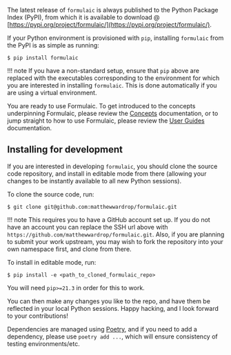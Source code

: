 The latest release of `formulaic` is always published to the Python
Package Index (PyPI), from which it is available to download @
[https://pypi.org/project/formulaic/](https://pypi.org/project/formulaic/).

If your Python environment is provisioned with `pip`, installing `formulaic`
from the PyPI is as simple as running:

```
$ pip install formulaic
```

!!! note
    If you have a non-standard setup, ensure that `pip` above are replaced with
    the executables corresponding to the environment for which you are
    interested in installing `formulaic`. This is done automatically if you are
    using a virtual environment.

You are ready to use Formulaic. To get introduced to the concepts underpinning
Formulaic, please review the [Concepts](concepts/) documentation, or to jump
straight to how to use Formulaic, please review the [User Guides](guides/)
documentation.


## Installing for development

If you are interested in developing `formulaic`, you should clone the source
code repository, and install in editable mode from there (allowing your changes
to be instantly available to all new Python sessions).

To clone the source code, run:

```
$ git clone git@github.com:matthewwardrop/formulaic.git
```

!!! note
    This requires you to have a GitHub account set up. If you do not have an
    account you can replace the SSH url above with
    `https://github.com/matthewwardrop/formulaic.git`. Also, if you are planning
    to submit your work upstream, you may wish to fork the repository into your
    own namespace first, and clone from there.

To install in editable mode, run:
```
$ pip install -e <path_to_cloned_formulaic_repo>
```
You will need `pip>=21.3` in order for this to work.

You can then make any changes you like to the repo, and have them be reflected
in your local Python sessions. Happy hacking, and I look forward to your
contributions!

Dependencies are managed using [Poetry](https://python-poetry.org/), and if you
need to add a dependency, please use `poetry add ...`, which will ensure
consistency of testing environments/etc.